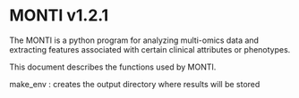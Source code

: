 # MONTI v1.2.1

The MONTI is a python program for analyzing multi-omics data and extracting features associated with certain clinical attributes or phenotypes.

This document describes the functions used by MONTI.


make_env
: creates the output directory where results will be stored